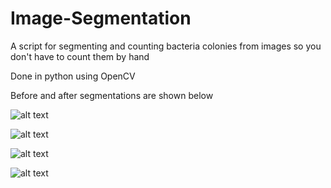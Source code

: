 # Image-Segmentation 

A script for segmenting and counting bacteria colonies from images so you don't have to count them by hand

Done in python using OpenCV

Before and after segmentations are shown below


![alt text](https://raw.githubusercontent.com/keatinl1/colony-segmentation/master/output_images/Figure_1.png)

![alt text](https://raw.githubusercontent.com/keatinl1/colony-segmentation/master/output_images/Figure_2.png)

![alt text](https://raw.githubusercontent.com/keatinl1/colony-segmentation/master/output_images/Figure_3.png)

![alt text](https://raw.githubusercontent.com/keatinl1/colony-segmentation/master/output_images/Figure_4.png)
